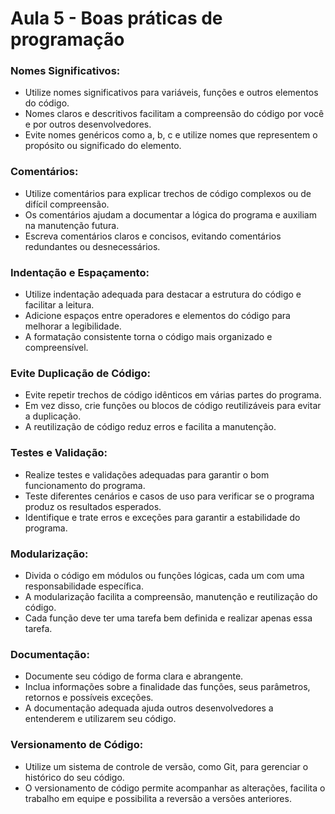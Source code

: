 # Aula 5 - Boas práticas de programação

### Nomes Significativos:

- Utilize nomes significativos para variáveis, funções e outros elementos do código.
- Nomes claros e descritivos facilitam a compreensão do código por você e por outros desenvolvedores.
- Evite nomes genéricos como a, b, c e utilize nomes que representem o propósito ou significado do elemento.

### Comentários:

- Utilize comentários para explicar trechos de código complexos ou de difícil compreensão.
- Os comentários ajudam a documentar a lógica do programa e auxiliam na manutenção futura.
- Escreva comentários claros e concisos, evitando comentários redundantes ou desnecessários.

### Indentação e Espaçamento:

- Utilize indentação adequada para destacar a estrutura do código e facilitar a leitura.
- Adicione espaços entre operadores e elementos do código para melhorar a legibilidade.
- A formatação consistente torna o código mais organizado e compreensível.

###  Evite Duplicação de Código:

- Evite repetir trechos de código idênticos em várias partes do programa.
- Em vez disso, crie funções ou blocos de código reutilizáveis para evitar a duplicação.
- A reutilização de código reduz erros e facilita a manutenção.

### Testes e Validação:

- Realize testes e validações adequadas para garantir o bom funcionamento do programa.
- Teste diferentes cenários e casos de uso para verificar se o programa produz os resultados esperados.
- Identifique e trate erros e exceções para garantir a estabilidade do programa.

### Modularização:

- Divida o código em módulos ou funções lógicas, cada um com uma responsabilidade específica.
- A modularização facilita a compreensão, manutenção e reutilização do código.
- Cada função deve ter uma tarefa bem definida e realizar apenas essa tarefa.

### Documentação:

- Documente seu código de forma clara e abrangente.
- Inclua informações sobre a finalidade das funções, seus parâmetros, retornos e possíveis exceções.
- A documentação adequada ajuda outros desenvolvedores a entenderem e utilizarem seu código.

### Versionamento de Código:

- Utilize um sistema de controle de versão, como Git, para gerenciar o histórico do seu código.
- O versionamento de código permite acompanhar as alterações, facilita o trabalho em equipe e possibilita a reversão a versões anteriores.
